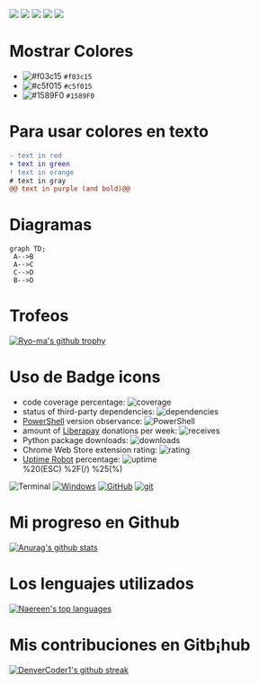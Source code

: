 
[![](https://img.shields.io/badge/github-blue?style=for-the-badge)](https://github.com/hamzamohdzubair/redant)
[![](https://img.shields.io/badge/book-blueviolet?style=for-the-badge)](https://hamzamohdzubair.github.io/redant/)
[![](https://img.shields.io/badge/API-yellow?style=for-the-badge)](https://docs.rs/crate/redant/latest)
[![](https://img.shields.io/badge/Crates.io-orange?style=for-the-badge)](https://crates.io/crates/redant)
[![](https://img.shields.io/badge/Lib.rs-lightgrey?style=for-the-badge)](https://lib.rs/crates/redant)

# Mostrar Colores

- ![#f03c15](https://via.placeholder.com/15/f03c15/000000?text=+) `#f03c15`
- ![#c5f015](https://via.placeholder.com/15/c5f015/000000?text=+) `#c5f015`
- ![#1589F0](https://via.placeholder.com/15/1589F0/000000?text=+) `#1589F0`

# Para usar colores en texto

```diff
- text in red
+ text in green
! text in orange
# text in gray
@@ text in purple (and bold)@@
```

# Diagramas

```mermaid
graph TD;
 A-->B
 A-->C
 C-->D
 B-->D
```

# Trofeos

[![Ryo-ma's github trophy](https://github-profile-trophy.vercel.app/?username=jloen1999&row=1)](https://github.com/ryo-ma/github-profile-trophy)

# Uso de Badge icons

- code coverage percentage: ![coverage](https://img.shields.io/badge/coverage-80%25-yellowgreen)
- status of third-party dependencies: ![dependencies](https://img.shields.io/badge/dependencies-out%20of%20date-orange)
- [PowerShell](https://semver.org/) version observance: ![PowerShell](https://img.shields.io/badge/PowerShell-4.0.0-blue)
- amount of [Liberapay](https://liberapay.com/) donations per week: ![receives](https://img.shields.io/badge/receives-2.00%20EUR%20week-yellow)
- Python package downloads: ![downloads](https://img.shields.io/badge/downloads-13k%2Fmonth-brightgreen)
- Chrome Web Store extension rating: ![rating](https://img.shields.io/badge/rating-★★★★☆-brightgreen)
- [Uptime Robot](https://uptimerobot.com) percentage: ![uptime](https://img.shields.io/badge/uptime-100%25-brightgreen)
  <br>
  %20(ESC)
  %2F(/)
  %25(%)
  <br>

![Terminal](https://badgen.net/badge/icon/terminal?icon=terminal&label)
[![Windows](https://badgen.net/badge/icon/windows?icon=windows&label)](https://microsoft.com/windows/)
[![GitHub](https://badgen.net/badge/icon/github?icon=github&label)](https://github.com)
[![git](https://badgen.net/badge/icon/git?icon=git&label)](https://git-scm.com)

# Mi progreso en Github

[![Anurag's github stats](https://github-readme-stats.vercel.app/api?username=jloen1999&theme=blue-green)](https://github.com/anuraghazra/github-readme-stats)

# Los lenguajes utilizados

[![Naereen's top languages](https://github-readme-stats.vercel.app/api/top-langs/?username=jloen1999&theme=blue-green)](https://github.com/anuraghazra/github-readme-stats)

# Mis contribuciones en Gitb¡hub

[![DenverCoder1's github streak](https://github-readme-streak-stats.herokuapp.com/?user=jloen1999&theme=blue-green)](https://github.com/DenverCoder1/github-readme-streak-stats)

